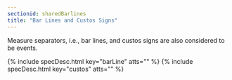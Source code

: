 ```yaml
---
sectionid: sharedBarlines
title: "Bar Lines and Custos Signs"
---
```




Measure separators, i.e., bar lines, and custos signs are also considered to be
events.



{% include specDesc.html key="barLine" atts="" %}
{% include specDesc.html key="custos" atts="" %}



